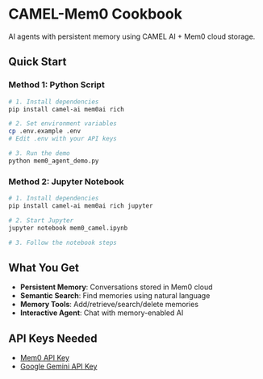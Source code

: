 # CAMEL-Mem0 Cookbook

AI agents with persistent memory using CAMEL AI + Mem0 cloud storage.

## Quick Start

### Method 1: Python Script
```bash
# 1. Install dependencies
pip install camel-ai mem0ai rich

# 2. Set environment variables
cp .env.example .env
# Edit .env with your API keys

# 3. Run the demo
python mem0_agent_demo.py
```

### Method 2: Jupyter Notebook
```bash
# 1. Install dependencies
pip install camel-ai mem0ai rich jupyter

# 2. Start Jupyter
jupyter notebook mem0_camel.ipynb

# 3. Follow the notebook steps
```

## What You Get

- **Persistent Memory**: Conversations stored in Mem0 cloud
- **Semantic Search**: Find memories using natural language
- **Memory Tools**: Add/retrieve/search/delete memories
- **Interactive Agent**: Chat with memory-enabled AI

## API Keys Needed

- [Mem0 API Key](https://mem0.ai) 
- [Google Gemini API Key](https://aistudio.google.com/app/apikey)